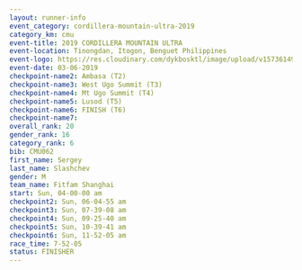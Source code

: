 ```yaml
---
layout: runner-info 
event_category: cordillera-mountain-ultra-2019 
category_km: cmu 
event-title: 2019 CORDILLERA MOUNTAIN ULTRA 
event-location: Tinongdan, Itogon, Benguet Philippines 
event-logo: https://res.cloudinary.com/dykbosktl/image/upload/v1573614960/Logo/Cordillera-Mountain-Ultra-2019-1280_wxhrmh.jpg 
event-date: 03-06-2019 
checkpoint-name2: Ambasa (T2) 
checkpoint-name3: West Ugo Summit (T3) 
checkpoint-name4: Mt Ugo Summit (T4) 
checkpoint-name5: Lusod (T5) 
checkpoint-name6: FINISH (T6) 
checkpoint-name7: 
overall_rank: 20
gender_rank: 16
category_rank: 6
bib: CMU062
first_name: Sergey
last_name: Slashchev
gender: M
team_name: Fitfam Shanghai
start: Sun, 04-00-00 am
checkpoint2: Sun, 06-04-55 am
checkpoint3: Sun, 07-39-08 am
checkpoint4: Sun, 09-25-40 am
checkpoint5: Sun, 10-39-41 am
checkpoint6: Sun, 11-52-05 am
race_time: 7-52-05
status: FINISHER
---
```


